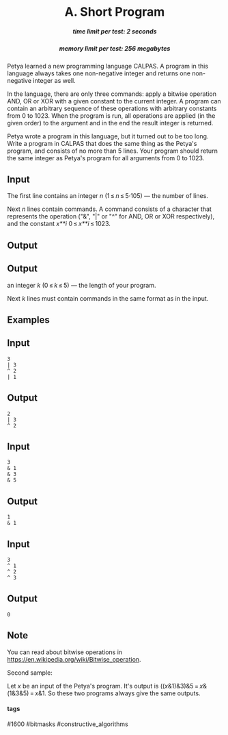 <h1 style='text-align: center;'> A. Short Program</h1>

<h5 style='text-align: center;'>time limit per test: 2 seconds</h5>
<h5 style='text-align: center;'>memory limit per test: 256 megabytes</h5>

Petya learned a new programming language CALPAS. A program in this language always takes one non-negative integer and returns one non-negative integer as well.

In the language, there are only three commands: apply a bitwise operation AND, OR or XOR with a given constant to the current integer. A program can contain an arbitrary sequence of these operations with arbitrary constants from 0 to 1023. When the program is run, all operations are applied (in the given order) to the argument and in the end the result integer is returned.

Petya wrote a program in this language, but it turned out to be too long. Write a program in CALPAS that does the same thing as the Petya's program, and consists of no more than 5 lines. Your program should return the same integer as Petya's program for all arguments from 0 to 1023.

## Input

The first line contains an integer *n* (1 ≤ *n* ≤ 5·105) — the number of lines.

Next *n* lines contain commands. A command consists of a character that represents the operation ("&", "|" or "^" for AND, OR or XOR respectively), and the constant *x**i* 0 ≤ *x**i* ≤ 1023.

## Output

## Output

 an integer *k* (0 ≤ *k* ≤ 5) — the length of your program.

Next *k* lines must contain commands in the same format as in the input.

## Examples

## Input


```
3  
| 3  
^ 2  
| 1  

```
## Output


```
2  
| 3  
^ 2  

```
## Input


```
3  
& 1  
& 3  
& 5  

```
## Output


```
1  
& 1  

```
## Input


```
3  
^ 1  
^ 2  
^ 3  

```
## Output


```
0  

```
## Note

You can read about bitwise operations in <https://en.wikipedia.org/wiki/Bitwise_operation>.

Second sample:

Let *x* be an input of the Petya's program. It's output is ((*x*&1)&3)&5 = *x*&(1&3&5) = *x*&1. So these two programs always give the same outputs.



#### tags 

#1600 #bitmasks #constructive_algorithms 